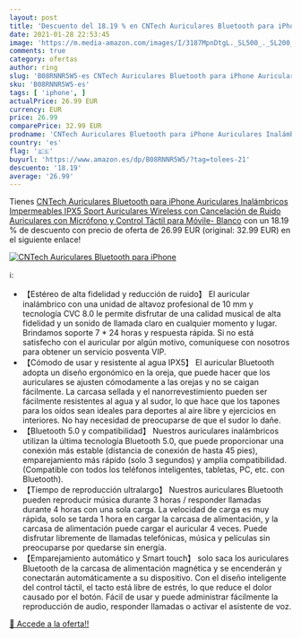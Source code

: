 ```yaml
---
layout: post
title: 'Descuento del 18.19 % en CNTech Auriculares Bluetooth para iPhone'
date: 2021-01-28 22:53:45
image: 'https://m.media-amazon.com/images/I/3187MpnDtgL._SL500_._SL200_.jpg'
comments: true
category: ofertas
author: ring
slug: 'B08RNNR5W5-es CNTech Auriculares Bluetooth para iPhone Auriculares...'
sku: 'B08RNNR5W5-es'
tags: [ 'iphone', ]
actualPrice: 26.99 EUR
currency: EUR
price: 26.99
comparePrice: 32.99 EUR
prodname: 'CNTech Auriculares Bluetooth para iPhone Auriculares Inalámbricos Impermeables IPX5 Sport Auriculares Wireless con Cancelación de Ruido Auriculares con Micrófono y Control Táctil para Móvile- Blanco'
country: 'es'
flag: '🇪🇸'
buyurl: 'https://www.amazon.es/dp/B08RNNR5W5/?tag=tolees-21'
descuento: '18.19'
average: '26.99'
---
```


Tienes [CNTech Auriculares Bluetooth para iPhone Auriculares Inalámbricos Impermeables IPX5 Sport Auriculares Wireless con Cancelación de Ruido Auriculares con Micrófono y Control Táctil para Móvile- Blanco](https://www.amazon.es/dp/B08RNNR5W5/?tag=tolees-21) con un 18.19 % de descuento con precio de oferta de 26.99 EUR (original: 32.99 EUR) en el siguiente enlace!

[![CNTech Auriculares Bluetooth para iPhone](https://m.media-amazon.com/images/I/3187MpnDtgL._SL500_._SL200_.jpg)](https://www.amazon.es/dp/B08RNNR5W5/?tag=tolees-21)

ℹ️:

- 【Estéreo de alta fidelidad y reducción de ruido】 El auricular inalámbrico con una unidad de altavoz profesional de 10 mm y tecnología CVC 8.0 le permite disfrutar de una calidad musical de alta fidelidad y un sonido de llamada claro en cualquier momento y lugar. Brindamos soporte 7 * 24 horas y respuesta rápida. Si no está satisfecho con el auricular por algún motivo, comuníquese con nosotros para obtener un servicio posventa VIP.
- 【Cómodo de usar y resistente al agua IPX5】 El auricular Bluetooth adopta un diseño ergonómico en la oreja, que puede hacer que los auriculares se ajusten cómodamente a las orejas y no se caigan fácilmente. La carcasa sellada y el nanorrevestimiento pueden ser fácilmente resistentes al agua y al sudor, lo que hace que los tapones para los oídos sean ideales para deportes al aire libre y ejercicios en interiores. No hay necesidad de preocuparse de que el sudor lo dañe.
- 【Bluetooth 5.0 y compatibilidad】 Nuestros auriculares inalámbricos utilizan la última tecnología Bluetooth 5.0, que puede proporcionar una conexión más estable (distancia de conexión de hasta 45 pies), emparejamiento más rápido (solo 3 segundos) y amplia compatibilidad. (Compatible con todos los teléfonos inteligentes, tabletas, PC, etc. con Bluetooth).
- 【Tiempo de reproducción ultralargo】 Nuestros auriculares Bluetooth pueden reproducir música durante 3 horas / responder llamadas durante 4 horas con una sola carga. La velocidad de carga es muy rápida, solo se tarda 1 hora en cargar la carcasa de alimentación, y la carcasa de alimentación puede cargar el auricular 4 veces. Puede disfrutar libremente de llamadas telefónicas, música y películas sin preocuparse por quedarse sin energía.
- 【Emparejamiento automático y Smart touch】 solo saca los auriculares Bluetooth de la carcasa de alimentación magnética y se encenderán y conectarán automáticamente a su dispositivo. Con el diseño inteligente del control táctil, el tacto está libre de estrés, lo que reduce el dolor causado por el botón. Fácil de usar y puede administrar fácilmente la reproducción de audio, responder llamadas o activar el asistente de voz.

[🛒 Accede a la oferta!!](https://www.amazon.es/dp/B08RNNR5W5/?tag=tolees-21)
